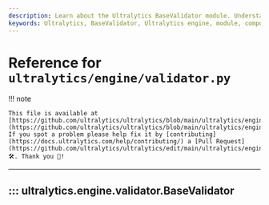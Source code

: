 ```yaml
---
description: Learn about the Ultralytics BaseValidator module. Understand its principles, uses, and how it interacts with other components.
keywords: Ultralytics, BaseValidator, Ultralytics engine, module, components
---
```


# Reference for `ultralytics/engine/validator.py`

!!! note

    This file is available at [https://github.com/ultralytics/ultralytics/blob/main/ultralytics/engine/validator.py](https://github.com/ultralytics/ultralytics/blob/main/ultralytics/engine/validator.py). If you spot a problem please help fix it by [contributing](https://docs.ultralytics.com/help/contributing/) a [Pull Request](https://github.com/ultralytics/ultralytics/edit/main/ultralytics/engine/validator.py) 🛠️. Thank you 🙏!

---
## ::: ultralytics.engine.validator.BaseValidator
<br><br>

